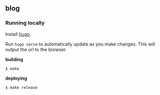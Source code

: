 ## blog

### Running locally

Install [hugo](https://gohugo.io/).

Run `hugo serve` to automatically update as you make changes. This will output
the url to the browser.

**building**

```console
$ make
```

**deploying**

```console
$ make release
```